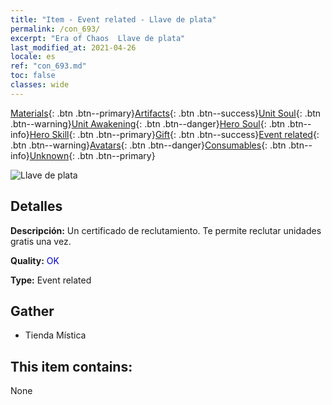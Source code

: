 ```yaml
---
title: "Item - Event related - Llave de plata"
permalink: /con_693/
excerpt: "Era of Chaos  Llave de plata"
last_modified_at: 2021-04-26
locale: es
ref: "con_693.md"
toc: false
classes: wide
---
```

 [Materials](/ItemsES/){: .btn .btn--primary}[Artifacts](/ItemsES/Artifacts/){: .btn .btn--success}[Unit Soul](/ItemsES/UnitSoul/){: .btn .btn--warning}[Unit Awakening](/ItemsES/UnitAwakening/){: .btn .btn--danger}[Hero Soul](/ItemsES/HeroSoul/){: .btn .btn--info}[Hero Skill](/ItemsES/HeroSkill/){: .btn .btn--primary}[Gift](/ItemsES/Gift/){: .btn .btn--success}[Event related](/ItemsES/Events/){: .btn .btn--warning}[Avatars](/ItemsES/Avatars/){: .btn .btn--danger}[Consumables](/ItemsES/Consumables/){: .btn .btn--info}[Unknown](/ItemsES/Unknown/){: .btn .btn--primary}

 ![Llave de plata](/images/t/i_tool_3001.png)

## Detalles
 **Descripción:** Un certificado de reclutamiento. Te permite reclutar unidades gratis una vez.

 **Quality:** <span style="color: #0000CD">OK</span>

 **Type:** Event related

## Gather

*    Tienda Mística 

## This item contains:

  None

